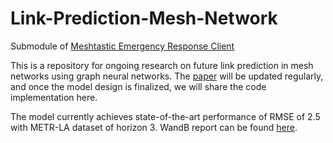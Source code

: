 # Link-Prediction-Mesh-Network
Submodule of [Meshtastic Emergency Response Client](https://github.com/ajmcquilkin/Meshtastic-emergency-response-client)
 
This is a repository for ongoing research on future link prediction in mesh networks using graph neural networks. The [paper](https://github.com/barkincavdaroglu/Link-Prediction-Mesh-Network/blob/main/Mesh%20Link%20Prediction%20-%20Working%20Paper.pdf) will be updated regularly, and once the model design is finalized, we will share the code implementation here.

The model currently achieves state-of-the-art performance of RMSE of 2.5 with METR-LA dataset of horizon 3.
WandB report can be found [here](https://api.wandb.ai/report/mesh_proph/9emz27qp).
